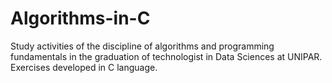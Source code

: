 # Algorithms-in-C
Study activities of the discipline of algorithms and programming fundamentals in the graduation of technologist in Data Sciences at UNIPAR. Exercises developed in C language.
